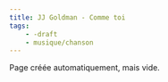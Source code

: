 ```yaml
---
title: JJ Goldman - Comme toi
tags:
    - -draft
    - musique/chanson
---
```


Page créée automatiquement, mais vide.

